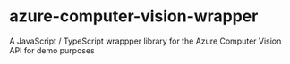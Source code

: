 # azure-computer-vision-wrapper
A JavaScript / TypeScript wrappper library for the Azure Computer Vision API for demo purposes
